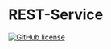 # REST-Service

[![GitHub license](https://shield.lylium.fr:/github/license/KontainPluton/REST-Service?style=for-the-badge)](https://github.com/KontainPluton/REST-Service)
